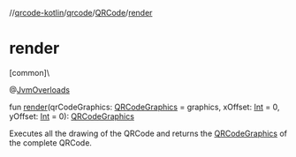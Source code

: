 //[qrcode-kotlin](../../../index.md)/[qrcode](../index.md)/[QRCode](index.md)/[render](render.md)

# render

[common]\

@[JvmOverloads](https://kotlinlang.org/api/latest/jvm/stdlib/kotlin-stdlib/kotlin.jvm/-jvm-overloads/index.html)

fun [render](render.md)(qrCodeGraphics: [QRCodeGraphics](../../qrcode.render/-q-r-code-graphics/index.md) = graphics, xOffset: [Int](https://kotlinlang.org/api/latest/jvm/stdlib/kotlin-stdlib/kotlin/-int/index.html) = 0, yOffset: [Int](https://kotlinlang.org/api/latest/jvm/stdlib/kotlin-stdlib/kotlin/-int/index.html) = 0): [QRCodeGraphics](../../qrcode.render/-q-r-code-graphics/index.md)

Executes all the drawing of the QRCode and returns the [QRCodeGraphics](../../qrcode.render/-q-r-code-graphics/index.md) of the complete QRCode.
